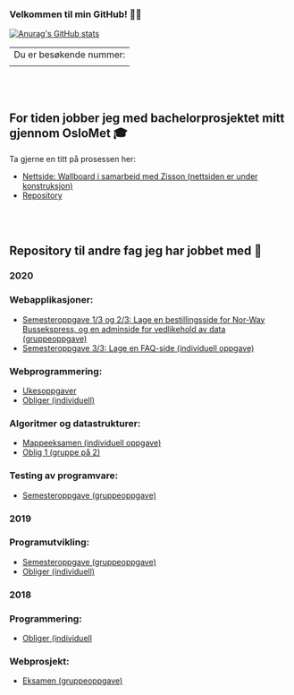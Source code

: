 ### Velkommen til min GitHub!  🌱✨

<!--
**martineea/martineea** is a ✨ _special_ ✨ repository because its `README.md` (this file) appears on your GitHub profile.

Here are some ideas to get you started:

- 🔭 I’m currently working on ...
- 🌱 I’m currently learning ...
- 👯 I’m looking to collaborate on ...
- 🤔 I’m looking for help with ...
- 💬 Ask me about ...
- 📫 How to reach me: ...
- 😄 Pronouns: ...
- ⚡ Fun fact: ...
-->


[![Anurag's GitHub stats](https://github-readme-stats.vercel.app/api/top-langs/?username=martineea&layout=compact&theme=dracula)](https://github.com/anuraghazra/github-readme-stats)

<table>
  <tr>
    <td>Du er besøkende nummer: </td>
  </tr>
    <tr>
    <td><img src="https://profile-counter.glitch.me/martineea/count.svg" alt="" /></td>
  </tr>
</table>

</br></br>

## For tiden jobber jeg med bachelorprosjektet mitt gjennom OsloMet 🎓 </br>
Ta gjerne en titt på prosessen her:
- [Nettside: Wallboard i samarbeid med Zisson (nettsiden er under konstruksjon)](https://bachelorgruppe32.github.io/#)
- [Repository](https://github.com/bachelorgruppe32/bachelorgruppe32.github.io)

</br></br>

## Repository til andre fag jeg har jobbet med 🤖 </br>

### 2020

### Webapplikasjoner:
- [Semesteroppgave 1/3 og 2/3: Lage en bestillingsside for Nor-Way Bussekspress, og en adminside for vedlikehold av data (gruppeoppgave)](https://github.com/martineea/WebapplikasjonerOppgave1-master/)
- [Semesteroppgave 3/3: Lage en FAQ-side (individuell oppgave)](https://github.com/martineea/Webapplikasjoner_3Individuell/)

### Webprogrammering:
- [Ukesoppgaver](https://github.com/martineea/Webprogrammering_ukesoppgaver/)
- [Obliger (individuell)](https://github.com/martineea/Webprogrammering_obliger/)

### Algoritmer og datastrukturer:
- [Mappeeksamen (individuell oppgave)](https://github.com/martineea/Mappeeksamen_AlgDat/)
- [Oblig 1 (gruppe på 2)](https://github.com/martineea/AlgDat_Oblig1/)

### Testing av programvare:
- [Semesteroppgave (gruppeoppgave)](https://github.com/martineea/Testing-av-programvare-master/)

### 2019

### Programutvikling:
- [Semesteroppgave (gruppeoppgave)](https://github.com/martineea/Programutvikling-Semesteroppgave-master/)
- [Obliger (individuell)](https://github.com/martineea/Programutvikling_obliger/)

### 2018

### Programmering:
- [Obliger (individuell](https://github.com/martineea/Programmering_obliger/)

### Webprosjekt:
- [Eksamen (gruppeoppgave)](https://github.com/martineea/Webprosjekt_Eksamen/)


</br>




<!--[![Anurag's GitHub stats](https://github-readme-stats.vercel.app/api?username=martineea&show_icons=true&theme=dracula)](https://github.com/anuraghazra/github-readme-stats)-->


